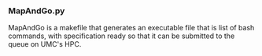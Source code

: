 ### MapAndGo.py


MapAndGo is a makefile that generates an executable file that is list of bash commands, with specification ready so that it can be submitted to the queue on UMC's HPC.


